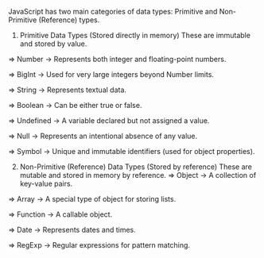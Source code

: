 JavaScript has two main categories of data types: Primitive and Non-Primitive (Reference) types.

1. Primitive Data Types (Stored directly in memory)
     These are immutable and stored by value.

 => Number → Represents both integer and floating-point numbers.

 => BigInt → Used for very large integers beyond Number limits.

 => String → Represents textual data.

 => Boolean → Can be either true or false.

 => Undefined → A variable declared but not assigned a value.

 => Null → Represents an intentional absence of any value.

 => Symbol → Unique and immutable identifiers (used for object properties).

2.  Non-Primitive (Reference) Data Types (Stored by reference)
      These are mutable and stored in memory by reference.
 => Object → A collection of key-value pairs.

 => Array → A special type of object for storing lists.

 => Function → A callable object.

 => Date → Represents dates and times.

 => RegExp → Regular expressions for pattern matching.
